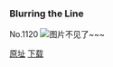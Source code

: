 ### Blurring the Line
No.1120
![图片不见了~~~](https://imgs.xkcd.com/comics/blurring_the_line.png)

[原址](https://xkcd.com//1120) [下载](https://imgs.xkcd.com/comics/blurring_the_line.png)

